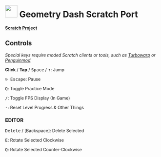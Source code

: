 # <img src="https://github.com/user-attachments/assets/57ce123d-dacf-4484-bb3e-a31bd765394d" height="40px"> Geometry Dash Scratch Port
**[Scratch Project](https://scratch.mit.edu/projects/568212171)**

## Controls
_Special keys require moded Scratch clients or tools, such as [Turbowarp](https://turbowarp.org) or [Penguinmod](https://penguinmod.com)._

**Click** / **Tap** / <kbd>Space</kbd> / <kbd>↑</kbd>: Jump

<kbd>⎋ Escape</kbd>: Pause

<kbd>Q</kbd>: Toggle Practice Mode

<kbd>/</kbd>: Toggle FPS Display (In Game)

<kbd>-</kbd>: Reset Level Progress & Other Things

### EDITOR

<kbd>Delete</kbd> / [Backspace]: Delete Selected

<kbd>E</kbd>: Rotate Selected Clockwise

<kbd>Q</kbd>: Rotate Selected Counter-Clockwise
